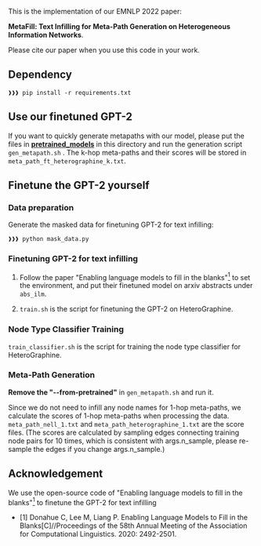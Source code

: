 This is the implementation of our EMNLP 2022 paper:

**MetaFill: Text Infilling for Meta-Path Generation on Heterogeneous Information Networks**. 

Please cite our paper when you use this code in your work.

## Dependency

```console
❱❱❱ pip install -r requirements.txt
```

## Use our finetuned GPT-2

If you want to quickly generate metapaths with our model, please put the files in [**pretrained_models**](https://drive.google.com/file/d/1-rn6HsHmVFooclFK3bNDFbgDTUmTYySA/view?usp=sharing) in this directory and run the generation script ```gen_metapath.sh``` .  The k-hop meta-paths and their scores will be stored in ```meta_path_ft_heterographine_k.txt```.

## Finetune the GPT-2 yourself

### Data preparation

Generate the masked data for finetuning GPT-2 for text infilling:

```console
❱❱❱ python mask_data.py

```
### Finetuning GPT-2 for text infilling

1. Follow the paper "Enabling language models to fill in the blanks"[<sup>1</sup>](#ilm) to set the environment, and put their finetuned model on arxiv abstracts under ```abs_ilm```.

2. ```train.sh```  is the script for finetuning the GPT-2 on HeteroGraphine.


### Node Type Classifier Training

```train_classifier.sh```  is the script for training the node type classifier for HeteroGraphine.

### Meta-Path Generation

**Remove the "--from-pretrained"** in ```gen_metapath.sh``` and run it. 

Since we do not need to infill any node names for 1-hop meta-paths, we calculate the scores of 1-hop meta-paths when processing the data. ```meta_path_nell_1.txt``` and ```meta_path_heterographine_1.txt``` are the score files. (The scores are calculated by sampling edges connecting training node pairs for 10 times, which is consistent with args.n\_sample, please re-sample the edges if you change args.n\_sample.)

## Acknowledgement

We use the open-source code of "Enabling language models to fill in the blanks"[<sup>1</sup>](#ilm) to finetune the GPT-2 for text infilling

<div id="ilm"></div>

- [1] Donahue C, Lee M, Liang P. Enabling Language Models to Fill in the Blanks[C]//Proceedings of the 58th Annual Meeting of the Association for Computational Linguistics. 2020: 2492-2501.
